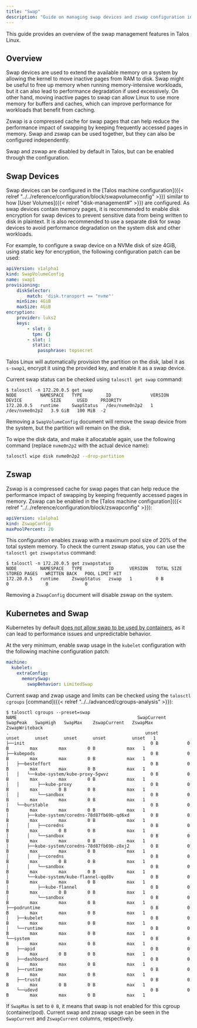 ```yaml
---
title: "Swap"
description: "Guide on managing swap devices and zswap configuration in Talos Linux."
---
```


This guide provides an overview of the swap management features in Talos Linux.

## Overview

Swap devices are used to extend the available memory on a system by allowing the kernel to move inactive pages from RAM to disk.
Swap might be useful to free up memory when running memory-intensive workloads, but it can also lead to performance degradation if used excessively.
On other hand, moving inactive pages to swap can allow Linux to use more memory for buffers and caches, which can improve performance for workloads that benefit from caching.

Zswap is a compressed cache for swap pages that can help reduce the performance impact of swapping by keeping frequently accessed pages in memory.
Swap and zswap can be used together, but they can also be configured independently.

Swap and zswap are disabled by default in Talos, but can be enabled through the configuration.

## Swap Devices

Swap devices can be configured in the [Talos machine configuration]({{< relref "../../reference/configuration/block/swapvolumeconfig" >}}) similar to how [User Volumes]({{< relref "disk-management#" >}}) are configured.
As swap devices contain memory pages, it is recommended to enable disk encryption for swap devices to prevent sensitive data from being written to disk in plaintext.
It is also recommended to use a separate disk for swap devices to avoid performance degradation on the system disk and other workloads.

For example, to configure a swap device on a NVMe disk of size 4GiB, using static key for encryption, the following configuration patch can be used:

```yaml
apiVersion: v1alpha1
kind: SwapVolumeConfig
name: swap1
provisioning:
    diskSelector:
        match: 'disk.transport == "nvme"'
    minSize: 4GiB
    maxSize: 4GiB
encryption:
    provider: luks2
    keys:
        - slot: 0
          tpm: {}
        - slot: 1
          static:
            passphrase: topsecret
```

Talos Linux will automatically provision the partition on the disk, label it as `s-swap1`, encrypt it using the provided key, and enable it as a swap device.

Current swap status can be checked using `talosctl get swap` command:

```shell
$ talosctl -n 172.20.0.5 get swap
NODE         NAMESPACE   TYPE         ID               VERSION   DEVICE           SIZE      USED     PRIORITY
172.20.0.5   runtime     SwapStatus   /dev/nvme0n2p2   1         /dev/nvme0n2p2   3.9 GiB   100 MiB  -2
```

Removing a `SwapVolumeConfig` document will remove the swap device from the system, but the partition will remain on the disk.

To wipe the disk data, and make it allocatable again, use the following command (replace `nvme0n2p2` with the actual device name):

```bash
talosctl wipe disk nvme0n2p2 --drop-partition
```

## Zswap

Zswap is a compressed cache for swap pages that can help reduce the performance impact of swapping by keeping frequently accessed pages in memory.
Zswap can be enabled in the [Talos machine configuration]({{< relref "../../reference/configuration/block/zswapconfig" >}}):

```yaml
apiVersion: v1alpha1
kind: ZswapConfig
maxPoolPercent: 20
```

This configuration enables zswap with a maximum pool size of 20% of the total system memory.
To check the current zswap status, you can use the `talosctl get zswapstatus` command:

```shell
$ talosctl -n 172.20.0.5 get zswapstatus
NODE         NAMESPACE   TYPE          ID      VERSION   TOTAL SIZE   STORED PAGES   WRITTEN BACK   POOL LIMIT HIT
172.20.0.5   runtime     ZswapStatus   zswap   1         0 B          0              0              0
```

Removing a `ZswapConfig` document will disable zswap on the system.

## Kubernetes and Swap

Kubernetes by default [does not allow swap to be used by containers](https://kubernetes.io/blog/2025/03/25/swap-linux-improvements/), as it can lead to performance issues and unpredictable behavior.

At the very minimum, enable swap usage in the `kubelet` configuration with the following machine configuration patch:

```yaml
machine:
  kubelet:
    extraConfig:
      memorySwap:
        swapBehavior: LimitedSwap
```

Current swap and zwap usage and limits can be checked using the `talosctl cgroups` [command]({{< relref "../../advanced/cgroups-analysis" >}}):

```shell
$ talosctl cgroups --preset=swap
NAME                                              SwapCurrent   SwapPeak   SwapHigh   SwapMax    ZswapCurrent   ZswapMax   ZswapWriteback
.                                                    unset         unset      unset      unset      unset          unset   1
├──init                                                0 B           0 B        max        max        0 B            max   1
├──kubepods                                            0 B           0 B        max        max        0 B            max   1
│   ├──besteffort                                      0 B           0 B        max        max        0 B            max   1
│   │   └──kube-system/kube-proxy-5gwvz                0 B           0 B        max        max        0 B            max   1
│   │       ├──kube-proxy                              0 B           0 B        max        0 B        0 B            max   1
│   │       └──sandbox                                 0 B           0 B        max        max        0 B            max   1
│   └──burstable                                       0 B           0 B        max        max        0 B            max   1
│       ├──kube-system/coredns-78d87fb69b-qd6xd        0 B           0 B        max        max        0 B            max   1
│       │   ├──coredns                                 0 B           0 B        max        0 B        0 B            max   1
│       │   └──sandbox                                 0 B           0 B        max        max        0 B            max   1
│       ├──kube-system/coredns-78d87fb69b-z8xj2        0 B           0 B        max        max        0 B            max   1
│       │   ├──coredns                                 0 B           0 B        max        0 B        0 B            max   1
│       │   └──sandbox                                 0 B           0 B        max        max        0 B            max   1
│       └──kube-system/kube-flannel-qqd8v              0 B           0 B        max        max        0 B            max   1
│           ├──kube-flannel                            0 B           0 B        max        0 B        0 B            max   1
│           └──sandbox                                 0 B           0 B        max        max        0 B            max   1
├──podruntime                                          0 B           0 B        max        max        0 B            max   1
│   ├──kubelet                                         0 B           0 B        max        max        0 B            max   1
│   └──runtime                                         0 B           0 B        max        max        0 B            max   1
└──system                                              0 B           0 B        max        max        0 B            max   1
    ├──apid                                            0 B           0 B        max        0 B        0 B            max   1
    ├──dashboard                                       0 B           0 B        max        max        0 B            max   1
    ├──runtime                                         0 B           0 B        max        max        0 B            max   1
    ├──trustd                                          0 B           0 B        max        0 B        0 B            max   1
    └──udevd                                           0 B           0 B        max        max        0 B            max   1
```

If `SwapMax` is set to `0 B`, it means that swap is not enabled for this cgroup (container/pod).
Current swap and zswap usage can be seen in the `SwapCurrent` and `ZswapCurrent` columns, respectively.
